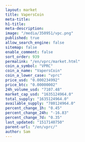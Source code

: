 ```yaml
---
layout: market
title: VapersCoin
meta-title: 
h1-title: 
meta-description: 
image: "/media/350951/vpc.png"
published: true
allow_search_engine: false
sitemap: false
enable_comment: false
sort_order: 939
permalink: "/en/vprc/market.html"
coin_a_symbol: "VPRC"
coin_a_name: "VapersCoin"
coin_a_lower_case: "vprc"
price_usd: "0.000234992"
price_btc: "0.00000002"
24h_volume_usd: "7107.48"
market_cap_usd: "1635124964.0"
total_supply: "1635124964.0"
available_supply: "780124964.0"
percent_change_1h: "0.45"
percent_change_24h: "-16.83"
percent_change_7d: "0.35"
last_updated: "1517140750"
parent-url: "/en/vprc/"
author: Sam
---
```


